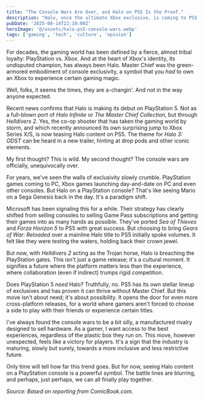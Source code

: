 ```yaml
---
title: "The Console Wars Are Over, and Halo on PS5 Is the Proof."
description: "Halo, once the ultimate Xbox exclusive, is coming to PS5. This isn't just a game release; it's a sign that the console wars are finally ending, and the future of gaming is cross-platform."
pubDate: '2025-08-14T22:10:00Z'
heroImage: '@/assets/halo-ps5-console-wars.webp'
tags: ['gaming', 'tech', 'culture', 'opinion']
---
```


For decades, the gaming world has been defined by a fierce, almost tribal loyalty: PlayStation vs. Xbox. And at the heart of Xbox's identity, its undisputed champion, has always been Halo. Master Chief was the green-armored embodiment of console exclusivity, a symbol that you *had* to own an Xbox to experience certain gaming magic.

Well, folks, it seems the times, they are a-changin'. And not in the way anyone expected.

Recent news confirms that Halo is making its debut on PlayStation 5. Not as a full-blown port of *Halo Infinite* or *The Master Chief Collection*, but through *Helldivers 2*. Yes, the co-op shooter that has taken the gaming world by storm, and which recently announced its own surprising jump to Xbox Series X/S, is now teasing Halo content on PS5. The theme for *Halo 3: ODST* can be heard in a new trailer, hinting at drop pods and other iconic elements.

My first thought? This is wild. My second thought? The console wars are officially, unequivocally over.

For years, we've seen the walls of exclusivity slowly crumble. PlayStation games coming to PC, Xbox games launching day-and-date on PC and even other consoles. But Halo on a PlayStation console? That's like seeing Mario on a Sega Genesis back in the day. It's a paradigm shift.

Microsoft has been signaling this for a while. Their strategy has clearly shifted from selling consoles to selling Game Pass subscriptions and getting their games into as many hands as possible. They've ported *Sea of Thieves* and *Forza Horizon 5* to PS5 with great success. But choosing to bring *Gears of War: Reloaded* over a mainline Halo title to PS5 initially spoke volumes. It felt like they were testing the waters, holding back their crown jewel.

But now, with *Helldivers 2* acting as the Trojan horse, Halo is breaching the PlayStation gates. This isn't just a game release; it's a cultural moment. It signifies a future where the platform matters less than the experience, where collaboration (even if indirect) trumps rigid competition.

Does PlayStation 5 *need* Halo? Truthfully, no. PS5 has its own stellar lineup of exclusives and has proven it can thrive without Master Chief. But this move isn't about need; it's about possibility. It opens the door for even more cross-platform releases, for a world where gamers aren't forced to choose a side to play with their friends or experience certain titles.

I've always found the console wars to be a bit silly, a manufactured rivalry designed to sell hardware. As a gamer, I want access to the best experiences, regardless of the plastic box they run on. This move, however unexpected, feels like a victory for players. It's a sign that the industry is maturing, slowly but surely, towards a more inclusive and less restrictive future.

Only time will tell how far this trend goes. But for now, seeing Halo content on a PlayStation console is a powerful symbol. The battle lines are blurring, and perhaps, just perhaps, we can all finally play together.

*Source: Based on reporting from ComicBook.com.*
